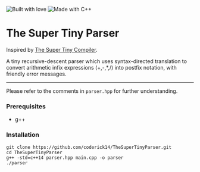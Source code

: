 ![Built with love](http://forthebadge.com/images/badges/built-with-love.svg)
![Made with C++](https://forthebadge.com/images/badges/made-with-c-plus-plus.svg)
# The Super Tiny Parser

Inspired by [The Super Tiny Compiler](https://github.com/jamiebuilds/the-super-tiny-compiler).  
  
A tiny recursive-descent parser which uses syntax-directed translation to convert arithmetic infix expressions (+,-,*,/) into postfix notation, with friendly error messages.

---

Please refer to the comments in `parser.hpp` for further understanding.
  
### Prerequisites
- g++

### Installation
```
git clone https://github.com/coderick14/TheSuperTinyParser.git
cd TheSuperTinyParser
g++ -std=c++14 parser.hpp main.cpp -o parser
./parser
```
